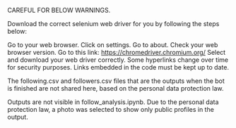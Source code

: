 CAREFUL FOR BELOW WARNINGS.

Download the correct selenium web driver for you by following the steps below:

Go to your web browser.
Click on settings.
Go to about.
Check your web browser version.
Go to this link: https://chromedriver.chromium.org/
Select and download your web driver correctly.
Some hyperlinks change over time for security purposes. Links embedded in the code must be kept up to date.

The following.csv and followers.csv files that are the outputs when the bot is finished are not shared here, based on the personal data protection law.

Outputs are not visible in follow_analysis.ipynb. Due to the personal data protection law, a photo was selected to show only public profiles in the output.
